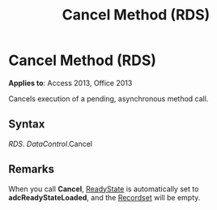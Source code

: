 ﻿---
title: Cancel Method (RDS)
TOCTitle: Cancel Method (RDS)
ms:assetid: 08f667c2-7a3f-c2e7-7bdf-3eb533defa33
ms:mtpsurl: https://msdn.microsoft.com/library/JJ248827(v=office.15)
ms:contentKeyID: 48543109
ms.date: 09/18/2015
mtps_version: v=office.15
---

# Cancel Method (RDS)


**Applies to**: Access 2013, Office 2013

Cancels execution of a pending, asynchronous method call.

## Syntax

*RDS*. *DataControl*.Cancel

## Remarks

When you call **Cancel**, [ReadyState](readystate-property-rds.md) is automatically set to **adcReadyStateLoaded**, and the [Recordset](recordset-object-ado.md) will be empty.

